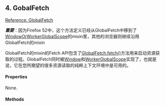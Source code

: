 ## 4. GobalFetch

[Reference: GlobalFetch](https://developer.mozilla.org/en-US/docs/Web/API/GlobalFetch)

_**重要**_：因为Firefox 52中，这个方法定义已经从GlobalFetch中移到了[WindowOrWorkerGlobalScope](https://developer.mozilla.org/en-US/docs/Web/API/WindowOrWorkerGlobalScope)的mixin里，其他的浏览器则继续沿用GlobalFetch的mixin

GlobalFetch的mixin的Fetch API包含了[GlobalFetch.fetch\(\)](https://developer.mozilla.org/en-US/docs/Web/API/GlobalFetch/fetch)方法用来启动资源获取的过程。GlobalFetch同时被[Window](https://developer.mozilla.org/en-US/docs/Web/API/Window)和[WorkerGlobalScope](https://developer.mozilla.org/en-US/docs/Web/API/WorkerGlobalScope)实现了，也就是说，它在您所期望的很多资源读取的纯粹上下文环境中是可用的。

#### Properties

None.

#### Methods



